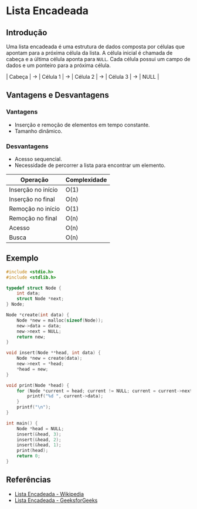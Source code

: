 # Lista Encadeada

## Introdução

Uma lista encadeada é uma estrutura de dados composta por células que apontam para a próxima célula da lista. A célula inicial é chamada de cabeça e a última célula aponta para `NULL`. Cada célula possui um campo de dados e um ponteiro para a próxima célula.

| Cabeça | -> | Célula 1 | -> | Célula 2 | -> | Célula 3 | -> | NULL |

## Vantagens e Desvantagens

### Vantagens

- Inserção e remoção de elementos em tempo constante.
- Tamanho dinâmico.

### Desvantagens

- Acesso sequencial.
- Necessidade de percorrer a lista para encontrar um elemento.

| Operação           | Complexidade |
| ------------------ | ------------ |
| Inserção no início | O(1)         |
| Inserção no final  | O(n)         |
| Remoção no início  | O(1)         |
| Remoção no final   | O(n)         |
| Acesso             | O(n)         |
| Busca              | O(n)         |

## Exemplo

```c
#include <stdio.h>
#include <stdlib.h>

typedef struct Node {
    int data;
    struct Node *next;
} Node;

Node *create(int data) {
    Node *new = malloc(sizeof(Node));
    new->data = data;
    new->next = NULL;
    return new;
}

void insert(Node **head, int data) {
    Node *new = create(data);
    new->next = *head;
    *head = new;
}

void print(Node *head) {
    for (Node *current = head; current != NULL; current = current->next) {
        printf("%d ", current->data);
    }
    printf("\n");
}

int main() {
    Node *head = NULL;
    insert(&head, 3);
    insert(&head, 2);
    insert(&head, 1);
    print(head);
    return 0;
}
```

## Referências

- [Lista Encadeada - Wikipedia](https://en.wikipedia.org/wiki/Linked_list)
- [Lista Encadeada - GeeksforGeeks](https://www.geeksforgeeks.org/data-structures/linked-list/)
